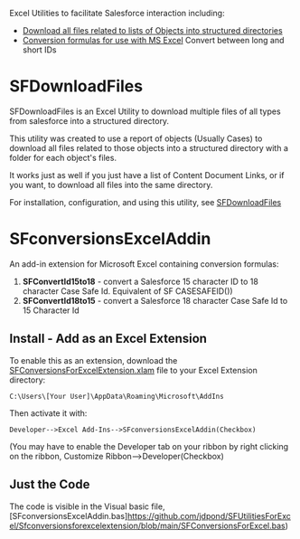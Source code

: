 Excel Utilities to facilitate Salesforce interaction including:
* [Download all files related to lists of Objects into structured directories](#sfdownloadfiles)
* [Conversion formulas for use with MS Excel](#sfconversionsexceladdin) Convert between long and short IDs

# SFDownloadFiles

SFDownloadFiles is an Excel Utility to download multiple files of all types from salesforce into a structured directory.

This utility was created to use a report of objects (Usually Cases) to download all files related to those objects into a structured directory with a folder for each object's files.

It works just as well if you just have a list of Content Document Links, or if you want, to download all files into the same directory.

For installation, configuration, and using this utility, see [SFDownloadFiles](https://github.com/jdpond/SFConversionsForExcel/wiki/SFDownloadFiles-User-Guide)

# SFconversionsExcelAddin

An add-in extension for Microsoft Excel containing conversion formulas:

1. **SFConvertId15to18** - convert a Salesforce 15 character ID to 18 character Case Safe Id. Equivalent of SF CASESAFEID())
1. **SFConvertId18to15** - convert a Salesforce 18 character Case Safe Id to 15 Character Id

## Install - Add as an Excel Extension

To enable this as an extension, download the [SFConversionsForExcelExtension.xlam](https://github.com/jdpond/SFUtilitiesForExcel/SFconversionsExcelAddin/blob/main/SFConversionsForExcel.xlam) file to your Excel Extension directory:

`C:\Users\[Your User]\AppData\Roaming\Microsoft\AddIns`

Then activate it with:

`Developer-->Excel Add-Ins-->SFconversionsExcelAddin(Checkbox)`

(You may have to enable the Developer tab on your ribbon by right clicking on the ribbon, Customize Ribbon-->Developer(Checkbox)

## Just the Code
The code is visible in the Visual basic file, [SFconversionsExcelAddin.bas]https://github.com/jdpond/SFUtilitiesForExcel/Sfconversionsforexcelextension/blob/main/SFConversionsForExcel.bas)
